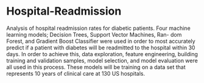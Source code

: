 # Hospital-Readmission

Analysis of hospital readmission rates for diabetic patients. Four machine learning models; Decision Trees, Support Vector Machines, Ran- dom Forest, and Gradient Boost Classifier were used in order to most accurately predict if a patient with diabetes will be readmitted to the hospital within 30 days. In order to achieve this, data exploration, feature engineering, building training and validation samples, model selection, and model evaluation were all used in this process. These models will be training on a data set that represents 10 years of clinical care at 130 US hospitals.
